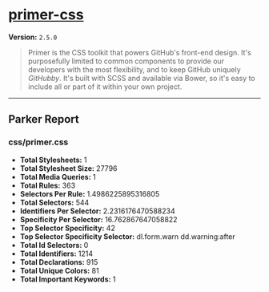 # [primer-css]( http://primercss.io )

**Version:** `2.5.0`

> Primer is the CSS toolkit that powers GitHub's front-end design. It's purposefully limited to common components to provide our developers with the most flexibility, and to keep GitHub uniquely *GitHubby*. It's built with SCSS and available via Bower, so it's easy to include all or part of it within your own project.

* * *

## Parker Report

### css/primer.css

- **Total Stylesheets:** 1
- **Total Stylesheet Size:** 27796
- **Total Media Queries:** 1
- **Total Rules:** 363
- **Selectors Per Rule:** 1.4986225895316805
- **Total Selectors:** 544
- **Identifiers Per Selector:** 2.2316176470588234
- **Specificity Per Selector:** 16.762867647058822
- **Top Selector Specificity:** 42
- **Top Selector Specificity Selector:** dl.form.warn dd.warning:after
- **Total Id Selectors:** 0
- **Total Identifiers:** 1214
- **Total Declarations:** 915
- **Total Unique Colors:** 81
- **Total Important Keywords:** 1
